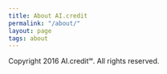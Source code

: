 ```yaml
---
title: About AI.credit
permalink: "/about/"
layout: page
tags: about
---
```


Copyright 2016 AI.credit℠. All rights reserved.
